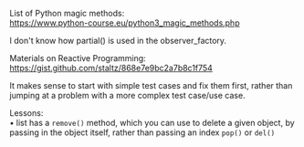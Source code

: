 List of Python magic methods:  
https://www.python-course.eu/python3_magic_methods.php

I don't know how partial() is used in the observer_factory.

Materials on Reactive Programming:  
https://gist.github.com/staltz/868e7e9bc2a7b8c1f754

It makes sense to start with simple test cases and fix them first, rather than  
jumping at a problem with a more complex test case/use case.

Lessons:  
• list has a `remove()` method, which you can use to delete a given object, by passing in the object itself, rather than passing an index `pop()` or `del()`
